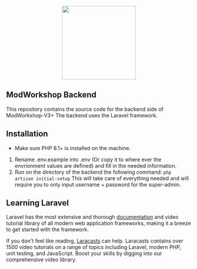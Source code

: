 <p align="center"><a href="https://laravel.com" target="_blank"><img src="https://modworkshop.net/mws/assets/images/mws_logo_white.svg" width="200"></a></p>

## ModWorkshop Backend

This repository contains the source code for the backend side of ModWorkshop-V3+
The backend uses the Laravel framework.

## Installation

* Make sure PHP 8.1+ is installed on the machine.
1. Rename .env.example into .env (Or copy it to where ever the envrionment values are defined) and fill in the needed information.
2. Run on the directory of the backend the following command:
`php artisan initial-setup` This will take care of everything needed and will require you to only input username + password for the super-admin.


## Learning Laravel

Laravel has the most extensive and thorough [documentation](https://laravel.com/docs) and video tutorial library of all modern web application frameworks, making it a breeze to get started with the framework.

If you don't feel like reading, [Laracasts](https://laracasts.com) can help. Laracasts contains over 1500 video tutorials on a range of topics including Laravel, modern PHP, unit testing, and JavaScript. Boost your skills by digging into our comprehensive video library.